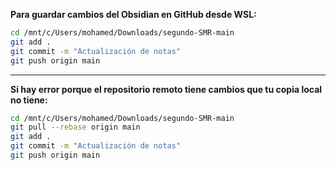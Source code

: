 
**Para guardar cambios del Obsidian en GitHub desde WSL:**

```bash
cd /mnt/c/Users/mohamed/Downloads/segundo-SMR-main
git add .
git commit -m "Actualización de notas"
git push origin main
```

---

**Si hay error porque el repositorio remoto tiene cambios que tu copia local no tiene:**

```bash
cd /mnt/c/Users/mohamed/Downloads/segundo-SMR-main
git pull --rebase origin main
git add .
git commit -m "Actualización de notas"
git push origin main
```
